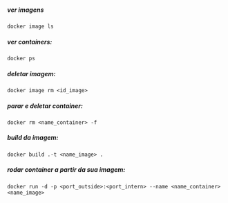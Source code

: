 ##### ver imagens 
`docker image ls`

##### ver containers:
`docker ps`

##### deletar imagem:
`docker image rm <id_image>`

##### parar e deletar container:
`docker rm <name_container> -f`

##### build da imagem:
`docker build .-t <name_image> .`

##### rodar container a partir da sua imagem:
`docker run -d -p <port_outside>:<port_intern> --name <name_container> <name_image>`
